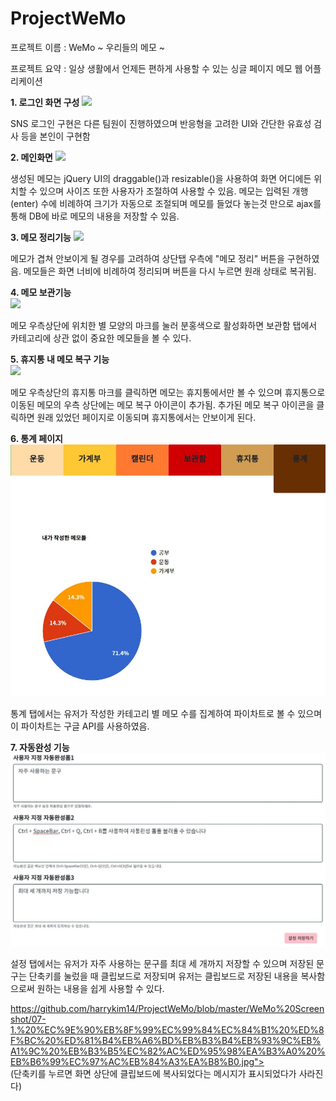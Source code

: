 # ProjectWeMo

프로젝트 이름 : WeMo ~ 우리들의 메모 ~

프로젝트 요약 : 일상 생활에서 언제든 편하게 사용할 수 있는 싱글 페이지 메모 웹 어플리케이션

<b>1. 로그인 화면 구성</b>
<image src = "https://github.com/harrykim14/ProjectWeMo/blob/master/WeMo%20Screenshot/01.%20%EB%A1%9C%EA%B7%B8%EC%9D%B8%ED%99%94%EB%A9%B4.JPG">
  
SNS 로그인 구현은 다른 팀원이 진행하였으며 반응형을 고려한 UI와 간단한 유효성 검사 등을 본인이 구현함

<b>2. 메인화면</b>
<image src = "https://github.com/harrykim14/ProjectWeMo/blob/master/WeMo%20Screenshot/02.%20%EB%A9%94%EC%9D%B8%ED%99%94%EB%A9%B4.JPG">
  
생성된 메모는 jQuery UI의 draggable()과 resizable()을 사용하여 화면 어디에든 위치할 수 있으며 사이즈 또한 사용자가 조절하여 사용할 수 있음.
메모는 입력된 개행(enter) 수에 비례하여 크기가 자동으로 조절되며 메모를 들었다 놓는것 만으로 ajax를 통해 DB에 바로 메모의 내용을 저장할 수 있음.

<b>3. 메모 정리기능</b>
<image src="https://github.com/harrykim14/ProjectWeMo/blob/master/WeMo%20Screenshot/03.%20%EB%A9%94%EB%AA%A8%EC%A0%95%EB%A6%AC%EA%B8%B0%EB%8A%A5.JPG">

메모가 겹쳐 안보이게 될 경우를 고려하여 상단탭 우측에 "메모 정리" 버튼을 구현하였음. 메모들은 화면 너비에 비례하여 정리되며 버튼을 다시 누르면 원래 상태로 복귀됨.

<b>4. 메모 보관기능</b><br>
<image src="https://github.com/harrykim14/ProjectWeMo/blob/master/WeMo%20Screenshot/04.%20%EB%B3%B4%EA%B4%80%ED%95%A8.JPG" width ="300px">
  
메모 우측상단에 위치한 별 모양의 마크를 눌러 분홍색으로 활성화하면 보관함 탭에서 카테고리에 상관 없이 중요한 메모들을 볼 수 있다.

<b>5. 휴지통 내 메모 복구 기능</b><br>
<image src= "https://github.com/harrykim14/ProjectWeMo/blob/master/WeMo%20Screenshot/05.%20%ED%9C%B4%EC%A7%80%ED%86%B5%EC%97%90%EC%84%9C%20%EB%A9%94%EB%AA%A8%20%EB%B3%B5%EA%B5%AC%ED%95%98%EA%B8%B0.jpg">
  
메모 우측상단의 휴지통 마크를 클릭하면 메모는 휴지통에서만 볼 수 있으며 휴지통으로 이동된 메모의 우측 상단에는 메모 복구 아이콘이 추가됨. 추가된 메모 복구 아이콘을 클릭하면 원래 있었던 페이지로 이동되며 휴지통에서는 안보이게 된다.

<b>6. 통계 페이지</b><br>
<img src ="https://github.com/harrykim14/ProjectWeMo/blob/master/WeMo%20Screenshot/06.%20%ED%86%B5%EA%B3%84%ED%99%94%EB%A9%B4.JPG">

통계 탭에서는 유저가 작성한 카테고리 별 메모 수를 집계하여 파이차트로 볼 수 있으며 이 파이차트는 구글 API를 사용하였음.

<b>7. 자동완성 기능</b><br>
<img src = "https://github.com/harrykim14/ProjectWeMo/blob/master/WeMo%20Screenshot/07.%20%EC%84%A4%EC%A0%95%EC%97%90%EC%84%9C%20%EC%9E%90%EB%8F%99%EC%99%84%EC%84%B1%20%ED%8F%BC%20%EC%A0%80%EC%9E%A5%ED%95%98%EA%B8%B0.JPG">

설정 탭에서는 유저가 자주 사용하는 문구를 최대 세 개까지 저장할 수 있으며 저장된 문구는 단축키를 눌렀을 때 클립보드로 저장되며 유저는 클립보드로 저장된 내용을 복사함으로써 원하는 내용을 쉽게 사용할 수 있다. <br>

https://github.com/harrykim14/ProjectWeMo/blob/master/WeMo%20Screenshot/07-1.%20%EC%9E%90%EB%8F%99%EC%99%84%EC%84%B1%20%ED%8F%BC%20%ED%81%B4%EB%A6%BD%EB%B3%B4%EB%93%9C%EB%A1%9C%20%EB%B3%B5%EC%82%AC%ED%95%98%EA%B3%A0%20%EB%B6%99%EC%97%AC%EB%84%A3%EA%B8%B0.jpg"><br>
(단축키를 누르면 화면 상단에 클립보드에 복사되었다는 메시지가 표시되었다가 사라진다)

